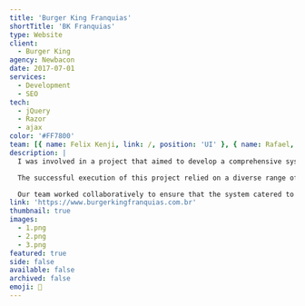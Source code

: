 ```yaml
---
title: 'Burger King Franquias'
shortTitle: 'BK Franquias'
type: Website
client:
  - Burger King
agency: Newbacon
date: 2017-07-01
services:
  - Development
  - SEO
tech:
  - jQuery
  - Razor
  - ajax
color: '#FF7800'
team: [{ name: Felix Kenji, link: /, position: 'UI' }, { name: Rafael, link: /, position: 'Back-end' }]
description: |
  I was involved in a project that aimed to develop a comprehensive system to simplify and streamline the franchise acquisition process of Burger King in Brazil. This system consisted of various components, starting with a dedicated landing page that highlighted the advantages of owning a Burger King franchise and collected important information from interested individuals. We also created a user panel to provide acquisition assistance, offering valuable support and guidance to potential franchisees. Additionally, we implemented a robust management system to empower the Burger King sales team, enabling them to efficiently engage with and track prospective customers.

  The successful execution of this project relied on a diverse range of skills, including web development, user experience design, and database management. These areas of expertise played a crucial role in ensuring a seamless and effective user experience throughout the entire acquisition process. By harmoniously integrating these elements, we were able to create a system that provided a streamlined and user-friendly interface. This interface allowed potential franchisees to explore the benefits of joining the Burger King family with ease and confidence.

  Our team worked collaboratively to ensure that the system catered to the specific needs of Burger King and its potential franchisees. We leveraged our expertise to develop a cohesive system that simplified the acquisition process and facilitated informed decision-making. It was gratifying to contribute to a project that not only met the objectives of Burger King but also provided a user-friendly platform for potential franchisees to embark on their entrepreneurial journey.
link: 'https://www.burgerkingfranquias.com.br'
thumbnail: true
images:
  - 1.png
  - 2.png
  - 3.png
featured: true
side: false
available: false
archived: false
emoji: 🍔
---
```

